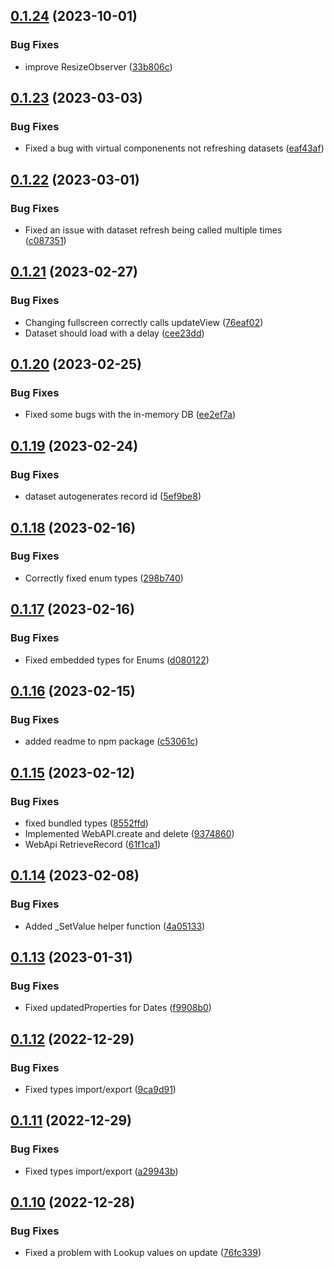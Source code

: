 ## [0.1.24](https://github.com/shko-online/ComponentFramework-Mock/compare/v0.1.23...v0.1.24) (2023-10-01)


### Bug Fixes

* improve ResizeObserver ([33b806c](https://github.com/shko-online/ComponentFramework-Mock/commit/33b806ce4040fb5edc31c6ccfc1a143d110d23b4))

## [0.1.23](https://github.com/shko-online/ComponentFramework-Mock/compare/v0.1.22...v0.1.23) (2023-03-03)


### Bug Fixes

* Fixed a bug with virtual componenents not refreshing datasets ([eaf43af](https://github.com/shko-online/ComponentFramework-Mock/commit/eaf43af5a06895c6033797e2c7f3204bf21fcacf))

## [0.1.22](https://github.com/shko-online/ComponentFramework-Mock/compare/v0.1.21...v0.1.22) (2023-03-01)


### Bug Fixes

* Fixed an issue with dataset refresh being called multiple times ([c087351](https://github.com/shko-online/ComponentFramework-Mock/commit/c087351dae64ab1a0331b6b83c54ee3111a84052))

## [0.1.21](https://github.com/shko-online/ComponentFramework-Mock/compare/v0.1.20...v0.1.21) (2023-02-27)


### Bug Fixes

* Changing fullscreen correctly calls updateView ([76eaf02](https://github.com/shko-online/ComponentFramework-Mock/commit/76eaf02bec7a0a3390556d138eb5b0110e079b3d))
* Dataset should load with a delay ([cee23dd](https://github.com/shko-online/ComponentFramework-Mock/commit/cee23dde3425ff88787d64d1e2f1b8197e2ce16d))

## [0.1.20](https://github.com/shko-online/ComponentFramework-Mock/compare/v0.1.19...v0.1.20) (2023-02-25)


### Bug Fixes

* Fixed some bugs with the in-memory DB ([ee2ef7a](https://github.com/shko-online/ComponentFramework-Mock/commit/ee2ef7a17156ba6cf86594271bab914d03a77574))

## [0.1.19](https://github.com/shko-online/ComponentFramework-Mock/compare/v0.1.18...v0.1.19) (2023-02-24)


### Bug Fixes

* dataset autogenerates record id ([5ef9be8](https://github.com/shko-online/ComponentFramework-Mock/commit/5ef9be85bee4ad73b9e11bc6946aae797eb54c0d))

## [0.1.18](https://github.com/shko-online/ComponentFramework-Mock/compare/v0.1.17...v0.1.18) (2023-02-16)


### Bug Fixes

* Correctly fixed enum types ([298b740](https://github.com/shko-online/ComponentFramework-Mock/commit/298b7406a9cfb9034fb9fa6c4c7dd40759de21b8))

## [0.1.17](https://github.com/shko-online/ComponentFramework-Mock/compare/v0.1.16...v0.1.17) (2023-02-16)


### Bug Fixes

* Fixed embedded types for Enums ([d080122](https://github.com/shko-online/ComponentFramework-Mock/commit/d0801220371f8a453676f8e43ca221c66fad1c54))

## [0.1.16](https://github.com/shko-online/ComponentFramework-Mock/compare/v0.1.15...v0.1.16) (2023-02-15)


### Bug Fixes

* added readme to npm package ([c53061c](https://github.com/shko-online/ComponentFramework-Mock/commit/c53061cc2936eafd5da5381664c892e51e3296fa))

## [0.1.15](https://github.com/shko-online/ComponentFramework-Mock/compare/v0.1.14...v0.1.15) (2023-02-12)


### Bug Fixes

* fixed bundled types ([8552ffd](https://github.com/shko-online/ComponentFramework-Mock/commit/8552ffd7aa2ba7d0d964dfea4e47aa8786575a2e))
* Implemented WebAPI.create and delete ([9374860](https://github.com/shko-online/ComponentFramework-Mock/commit/9374860a8f2e21866f5a2f63324a2e5cede94866))
* WebApi RetrieveRecord ([61f1ca1](https://github.com/shko-online/ComponentFramework-Mock/commit/61f1ca18fda8879276f87df993d773ee2bbd5dac))

## [0.1.14](https://github.com/shko-online/ComponentFramework-Mock/compare/v0.1.13...v0.1.14) (2023-02-08)


### Bug Fixes

* Added _SetValue helper function ([4a05133](https://github.com/shko-online/ComponentFramework-Mock/commit/4a051336f408a375ae9a9f04d3570ca123cd887c))

## [0.1.13](https://github.com/shko-online/ComponentFramework-Mock/compare/v0.1.12...v0.1.13) (2023-01-31)


### Bug Fixes

* Fixed updatedProperties for Dates ([f9908b0](https://github.com/shko-online/ComponentFramework-Mock/commit/f9908b050559e3d115641f167782aff122b7f745))

## [0.1.12](https://github.com/shko-online/ComponentFramework-Mock/compare/v0.1.11...v0.1.12) (2022-12-29)


### Bug Fixes

* Fixed types import/export ([9ca9d91](https://github.com/shko-online/ComponentFramework-Mock/commit/9ca9d919006f3a5213ea1e3434f3becf67a22d27))

## [0.1.11](https://github.com/shko-online/ComponentFramework-Mock/compare/v0.1.10...v0.1.11) (2022-12-29)


### Bug Fixes

* Fixed types import/export ([a29943b](https://github.com/shko-online/ComponentFramework-Mock/commit/a29943b589cfd9939fc1c6b4a50088b45ed66de6))

## [0.1.10](https://github.com/shko-online/ComponentFramework-Mock/compare/v0.1.9...v0.1.10) (2022-12-28)


### Bug Fixes

* Fixed a problem with Lookup values on update ([76fc339](https://github.com/shko-online/ComponentFramework-Mock/commit/76fc3397d0f6d1c126a04aaaefbd3a48f07ce8a4))
